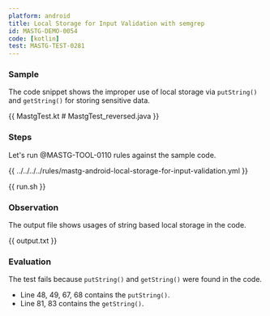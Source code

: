 ```yaml
---
platform: android
title: Local Storage for Input Validation with semgrep
id: MASTG-DEMO-0054
code: [kotlin]
test: MASTG-TEST-0281
---
```


### Sample

The code snippet shows the improper use of local storage via `putString()` and `getString()` for storing sensitive data.

{{ MastgTest.kt # MastgTest_reversed.java }}

### Steps

Let's run @MASTG-TOOL-0110 rules against the sample code.

{{ ../../../../rules/mastg-android-local-storage-for-input-validation.yml }}

{{ run.sh }}

### Observation

The output file shows usages of string based local storage in the code.

{{ output.txt }}

### Evaluation

The test fails because `putString()` and `getString()` were found in the code.

- Line 48, 49, 67, 68 contains the `putString()`.
- Line 81, 83 contains the `getString()`.
